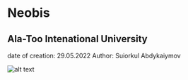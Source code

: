 # Neobis
## Ala-Too Intenational University
date of creation: 29.05.2022
Author: Suiorkul Abdykaiymov

![alt text](suiorkul/neobis/java-logo.png)
